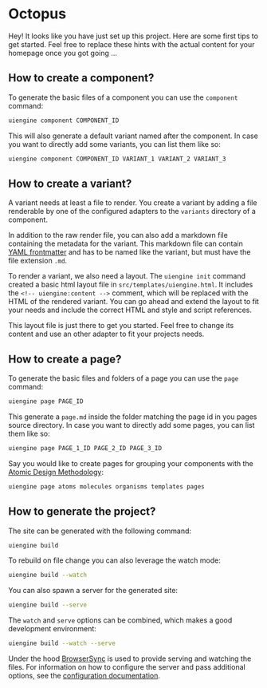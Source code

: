 # Octopus

Hey! It looks like you have just set up this project.
Here are some first tips to get started.
Feel free to replace these hints with the actual content for your homepage once you got going …

## How to create a component?

To generate the basic files of a component you can use the `component` command:

```bash
uiengine component COMPONENT_ID
```

This will also generate a default variant named after the component.
In case you want to directly add some variants, you can list them like so:

```bash
uiengine component COMPONENT_ID VARIANT_1 VARIANT_2 VARIANT_3
```

## How to create a variant?

A variant needs at least a file to render.
You create a variant by adding a file renderable by one of the configured adapters to the `variants` directory of a component.

In addition to the raw render file, you can also add a markdown file containing the metadata for the variant.
This markdown file can contain [YAML frontmatter](https://github.com/dennisreimann/uiengine/tree/master/docs/docs/yaml.md) and has to be named like the variant, but must have the file extension `.md`.

To render a variant, we also need a layout.
The `uiengine init` command created a basic html layout file in `src/templates/uiengine.html`.
It includes the `<!-- uiengine:content -->` comment, which will be replaced with the HTML of the rendered variant.
You can go ahead and extend the layout to fit your needs and include the correct HTML and style and script references.

This layout file is just there to get you started.
Feel free to change its content and use an other adapter to fit your projects needs.

## How to create a page?

To generate the basic files and folders of a page you can use the `page` command:

```bash
uiengine page PAGE_ID
```

This generate a `page.md` inside the folder matching the page id in you pages source directory.
In case you want to directly add some pages, you can list them like so:

```bash
uiengine page PAGE_1_ID PAGE_2_ID PAGE_3_ID
```

Say you would like to create pages for grouping your components with the [Atomic Design Methodology](http://atomicdesign.bradfrost.com/chapter-2/):

```bash
uiengine page atoms molecules organisms templates pages
```

## How to generate the project?

The site can be generated with the following command:

```bash
uiengine build
```

To rebuild on file change you can also leverage the watch mode:

```bash
uiengine build --watch
```

You can also spawn a server for the generated site:

```bash
uiengine build --serve
```

The `watch` and `serve` options can be combined, which makes a good development environment:

```bash
uiengine build --watch --serve
```

Under the hood [BrowserSync](https://www.browsersync.io/) is used to provide serving and watching the files.
For information on how to configure the server and pass additional options, see the [configuration documentation](https://github.com/dennisreimann/uiengine/tree/master/docs/config.md#BrowserSync).